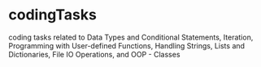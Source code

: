 # codingTasks

coding tasks related to Data Types and Conditional Statements, Iteration, Programming with User-defined Functions, Handling Strings, Lists and Dictionaries, File IO Operations, and OOP - Classes
